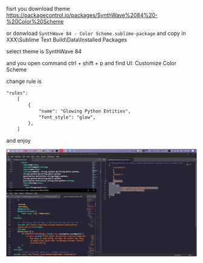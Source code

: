 fisrt you download theme https://packagecontrol.io/packages/SynthWave%2084%20-%20Color%20Scheme

or donwload `SynthWave 84 - Color Scheme.sublime-package` and copy in XXX\Sublime Text Build\Data\Installed Packages

select theme is SynthWave 84

and you open command ctrl + shift + p and find UI: Customize Color Scheme

change rule is

```
"rules":
	[
		{
            "name": "Glowing Python Entities",
            "font_style": "glow",
        },
	]
```
and enjoy

![](https://github.com/VHAE04/Neon_code_Sublime-Text/blob/main/neon.png?raw=true)
